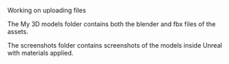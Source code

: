 Working on uploading files

The My 3D models folder contains both the blender and fbx files of the assets. 

The screenshots folder contains screenshots of the models inside Unreal with materials applied.
